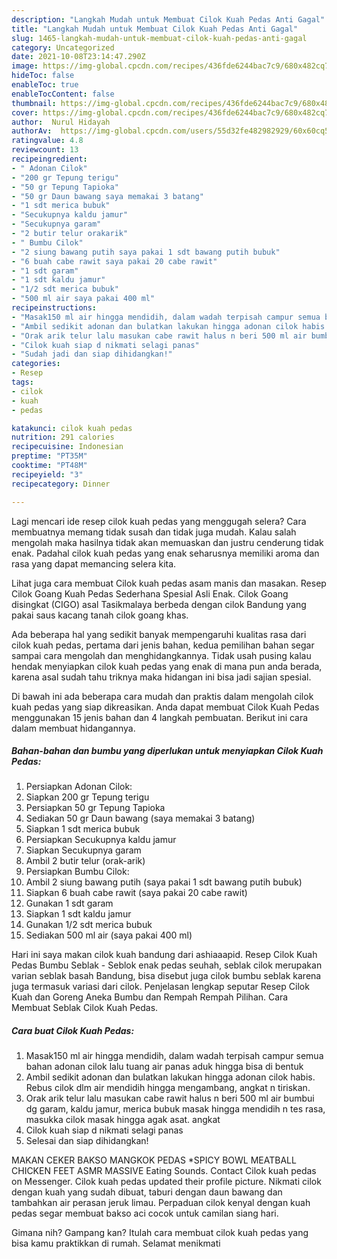 ```yaml
---
description: "Langkah Mudah untuk Membuat Cilok Kuah Pedas Anti Gagal"
title: "Langkah Mudah untuk Membuat Cilok Kuah Pedas Anti Gagal"
slug: 1465-langkah-mudah-untuk-membuat-cilok-kuah-pedas-anti-gagal
category: Uncategorized
date: 2021-10-08T23:14:47.290Z
image: https://img-global.cpcdn.com/recipes/436fde6244bac7c9/680x482cq70/cilok-kuah-pedas-foto-resep-utama.jpg
hideToc: false
enableToc: true
enableTocContent: false
thumbnail: https://img-global.cpcdn.com/recipes/436fde6244bac7c9/680x482cq70/cilok-kuah-pedas-foto-resep-utama.jpg
cover: https://img-global.cpcdn.com/recipes/436fde6244bac7c9/680x482cq70/cilok-kuah-pedas-foto-resep-utama.jpg
author:  Nurul Hidayah
authorAv:  https://img-global.cpcdn.com/users/55d32fe482982929/60x60cq50/avatar.jpg
ratingvalue: 4.8
reviewcount: 13
recipeingredient:
- " Adonan Cilok"
- "200 gr Tepung terigu"
- "50 gr Tepung Tapioka"
- "50 gr Daun bawang saya memakai 3 batang"
- "1 sdt merica bubuk"
- "Secukupnya kaldu jamur"
- "Secukupnya garam"
- "2 butir telur orakarik"
- " Bumbu Cilok"
- "2 siung bawang putih saya pakai 1 sdt bawang putih bubuk"
- "6 buah cabe rawit saya pakai 20 cabe rawit"
- "1 sdt garam"
- "1 sdt kaldu jamur"
- "1/2 sdt merica bubuk"
- "500 ml air saya pakai 400 ml"
recipeinstructions:
- "Masak150 ml air hingga mendidih, dalam wadah terpisah campur semua bahan adonan cilok lalu tuang air panas aduk hingga bisa di bentuk"
- "Ambil sedikit adonan dan bulatkan lakukan hingga adonan cilok habis. Rebus cilok dlm air mendidih hingga mengambang, angkat n tiriskan."
- "Orak arik telur lalu masukan cabe rawit halus n beri 500 ml air bumbui dg garam, kaldu jamur, merica bubuk masak hingga mendidih n tes rasa, masukka cilok masak hingga agak asat. angkat"
- "Cilok kuah siap d nikmati selagi panas"
- "Sudah jadi dan siap dihidangkan!"
categories:
- Resep
tags:
- cilok
- kuah
- pedas

katakunci: cilok kuah pedas 
nutrition: 291 calories
recipecuisine: Indonesian
preptime: "PT35M"
cooktime: "PT48M"
recipeyield: "3"
recipecategory: Dinner

---
```



Lagi mencari ide resep cilok kuah pedas yang menggugah selera? Cara membuatnya memang tidak susah dan tidak juga mudah. Kalau salah mengolah maka hasilnya tidak akan memuaskan dan justru cenderung tidak enak. Padahal cilok kuah pedas yang enak seharusnya memiliki aroma dan rasa yang dapat memancing selera kita.


Lihat juga cara membuat Cilok kuah pedas asam manis dan masakan. Resep Cilok Goang Kuah Pedas Sederhana Spesial Asli Enak. Cilok Goang disingkat (CIGO) asal Tasikmalaya berbeda dengan cilok Bandung yang pakai saus kacang tanah cilok goang khas.

Ada beberapa hal yang sedikit banyak mempengaruhi kualitas rasa dari cilok kuah pedas, pertama dari jenis bahan, kedua pemilihan bahan segar sampai cara mengolah dan menghidangkannya. Tidak usah pusing kalau hendak menyiapkan cilok kuah pedas yang enak di mana pun anda berada, karena asal sudah tahu triknya maka hidangan ini bisa jadi sajian spesial.


Di bawah ini ada beberapa cara mudah dan praktis dalam mengolah cilok kuah pedas yang siap dikreasikan. Anda dapat membuat Cilok Kuah Pedas menggunakan 15 jenis bahan dan 4 langkah pembuatan. Berikut ini cara dalam membuat hidangannya.

<!--inarticleads1-->

##### Bahan-bahan dan bumbu yang diperlukan untuk menyiapkan Cilok Kuah Pedas:

1. Persiapkan  Adonan Cilok:
1. Siapkan 200 gr Tepung terigu
1. Persiapkan 50 gr Tepung Tapioka
1. Sediakan 50 gr Daun bawang (saya memakai 3 batang)
1. Siapkan 1 sdt merica bubuk
1. Persiapkan Secukupnya kaldu jamur
1. Siapkan Secukupnya garam
1. Ambil 2 butir telur (orak-arik)
1. Persiapkan  Bumbu Cilok:
1. Ambil 2 siung bawang putih (saya pakai 1 sdt bawang putih bubuk)
1. Siapkan 6 buah cabe rawit (saya pakai 20 cabe rawit)
1. Gunakan 1 sdt garam
1. Siapkan 1 sdt kaldu jamur
1. Gunakan 1/2 sdt merica bubuk
1. Sediakan 500 ml air (saya pakai 400 ml)


Hari ini saya makan cilok kuah bandung dari ashiaaapid. Resep Cilok Kuah Pedas Bumbu Seblak - Seblok enak pedas seuhah, seblak cilok merupakan varian seblak basah Bandung, bisa disebut juga cilok bumbu seblak karena juga termasuk variasi dari cilok. Penjelasan lengkap seputar Resep Cilok Kuah dan Goreng Aneka Bumbu dan Rempah Rempah Pilihan. Cara Membuat Seblak Cilok Kuah Pedas. 

<!--inarticleads2-->

##### Cara buat Cilok Kuah Pedas:

1. Masak150 ml air hingga mendidih, dalam wadah terpisah campur semua bahan adonan cilok lalu tuang air panas aduk hingga bisa di bentuk
1. Ambil sedikit adonan dan bulatkan lakukan hingga adonan cilok habis. Rebus cilok dlm air mendidih hingga mengambang, angkat n tiriskan.
1. Orak arik telur lalu masukan cabe rawit halus n beri 500 ml air bumbui dg garam, kaldu jamur, merica bubuk masak hingga mendidih n tes rasa, masukka cilok masak hingga agak asat. angkat
1. Cilok kuah siap d nikmati selagi panas
1. Selesai dan siap dihidangkan!

MAKAN CEKER BAKSO MANGKOK PEDAS *SPICY BOWL MEATBALL CHICKEN FEET ASMR MASSIVE Eating Sounds. Contact Cilok kuah pedas on Messenger. Cilok kuah pedas updated their profile picture. Nikmati cilok dengan kuah yang sudah dibuat, taburi dengan daun bawang dan tambahkan air perasan jeruk limau. Perpaduan cilok kenyal dengan kuah pedas segar membuat bakso aci cocok untuk camilan siang hari. 

Gimana nih? Gampang kan? Itulah cara membuat cilok kuah pedas yang bisa kamu praktikkan di rumah. Selamat menikmati
